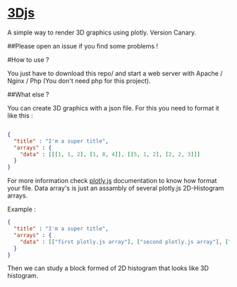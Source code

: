 # [3Djs](https://eg-julien.github.io/3Djs/)
A simple way to render 3D graphics using plotly. Version Canary.



##Please open an issue if you find some problems !

#How to use ?

You just have to download this repo/ and start a web server with Apache / Nginx / Php (You don't need php for this project).

##What else ?

You can create 3D graphics with a json file. For this you need to format it like this :
```json

{
  "title" : "I'm a super title",
  "arrays" : {
    "data" : [[[1, 1, 2], [1, 8, 4]], [[5, 1, 2], [2, 2, 3]]]
  }
}

```

For more information check [plotly.js](https://plot.ly/javascript/2D-Histogram/) documentation to know how format your file. Data array's is just an assambly of several plotly.js 2D-Histogram arrays.

Example :

```json
{
  "title" : "I'm a super title",
  "arrays" : {
    "data" : [["first plotly.js array"], ["second plotly.js array"], ["third"], ["..."]]
  }
}
```

Then we can study a block formed of 2D histogram that looks like 3D histogram.
